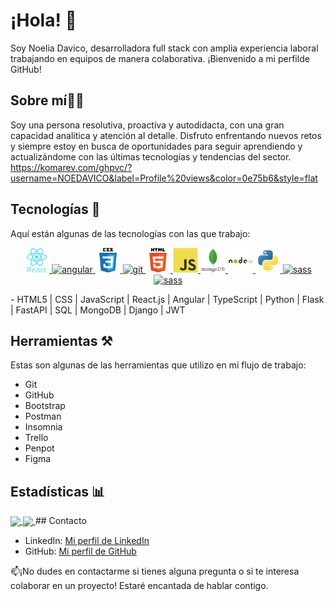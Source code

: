 # ¡Hola! 👋

Soy Noelia Davico, desarrolladora full stack con amplia experiencia laboral trabajando en equipos de manera colaborativa. ¡Bienvenido a mi perfilde GitHub!

## Sobre mí👩‍💻

Soy una persona resolutiva, proactiva y autodidacta, con una gran capacidad analítica y atención al detalle. Disfruto enfrentando nuevos retos y siempre estoy en busca de oportunidades para seguir aprendiendo y actualizándome con las últimas tecnologías y tendencias del sector.
https://komarev.com/ghpvc/?username=NOEDAVICO&label=Profile%20views&color=0e75b6&style=flat
## Tecnologías 🚀

Aquí están algunas de las tecnologías con las que trabajo:

<p align="center">
  <a href="https://reactjs.org/" target="_blank" rel="noreferrer">
    <img src="https://raw.githubusercontent.com/devicons/devicon/master/icons/react/react-original-wordmark.svg" alt="react" width="40" height="40"/>
  </a>
  <a href="https://angular.io" target="_blank" rel="noreferrer">
    <img src="https://angular.io/assets/images/logos/angular/angular.svg" alt="angular" width="40" height="40"/>
  </a>
  <a href="https://www.w3schools.com/css/" target="_blank" rel="noreferrer">
    <img src="https://raw.githubusercontent.com/devicons/devicon/master/icons/css3/css3-original-wordmark.svg" alt="css3" width="40" height="40"/>
  </a>
  <a href="https://git-scm.com/" target="_blank" rel="noreferrer">
    <img src="https://www.vectorlogo.zone/logos/git-scm/git-scm-icon.svg" alt="git" width="40" height="40"/>
  </a>
  <a href="https://www.w3.org/html/" target="_blank" rel="noreferrer">
    <img src="https://raw.githubusercontent.com/devicons/devicon/master/icons/html5/html5-original-wordmark.svg" alt="html5" width="40" height="40"/>
  </a>
  
  <a href="https://developer.mozilla.org/en-US/docs/Web/JavaScript" target="_blank" rel="noreferrer">
    <img src="https://raw.githubusercontent.com/devicons/devicon/master/icons/javascript/javascript-original.svg" alt="javascript" width="40" height="40"/>
  </a>
  <a href="https://www.mongodb.com/" target="_blank" rel="noreferrer">
    <img src="https://raw.githubusercontent.com/devicons/devicon/master/icons/mongodb/mongodb-original-wordmark.svg" alt="mongodb" width="40" height="40"/>
  </a>
  <a href="https://nodejs.org" target="_blank" rel="noreferrer">
    <img src="https://raw.githubusercontent.com/devicons/devicon/master/icons/nodejs/nodejs-original-wordmark.svg" alt="nodejs" width="40" height="40"/>
  </a>
  <a href="https://www.python.org/" target="_blank" rel="noreferrer">
    <img src="https://raw.githubusercontent.com/devicons/devicon/master/icons/python/python-original.svg" alt="python" width="40" height="40"/>
  </a>


  <a href="https://developer.mozilla.org/es/docs/Glossary/SQL" target="_blank" rel="noreferrer">
    <img src="https://upload.wikimedia.org/wikipedia/commons/8/87/Sql_data_base_with_logo.png?20210130181641" alt="sass" width="40" height="40"/>
  </a>
   <a href="https://www.typescriptlang.org/" target="_blank" rel="noreferrer">
    <img src="https://upload.wikimedia.org/wikipedia/commons/thumb/4/4c/Typescript_logo_2020.svg/2048px-Typescript_logo_2020.svg.png" alt="sass" width="40" height="40"/>
  </a>
</p>
- HTML5 | CSS | JavaScript | React.js | Angular | TypeScript | Python | Flask | FastAPI | SQL | MongoDB | Django | JWT

## Herramientas ⚒️

Estas son algunas de las herramientas que utilizo en mi flujo de trabajo:

- Git
- GitHub
- Bootstrap
- Postman
- Insomnia
- Trello
- Penpot
- Figma

## Estadísticas 📊

<!-- ![Estadísticas de GitHub](https://github-readme-stats.vercel.app/api?username=noedavico&show_icons=true&theme=radical&hide=stars)(https://github.com/noedavico/github-readme-stats) -->
<a href="https://github.com/noedavico/github-readme-stats">
  <img align="center" src="https://github-readme-stats.vercel.app/api/pin/?username=noedavico&repo=github-readme-stats" />
</a>
<a href="https://github.com/noedavico/convoychat">
  <img align="center" src="https://github-readme-stats.vercel.app/api/pin/?username=noedavico&repo=convoychat" />
</a>
## Contacto  

- LinkedIn: [Mi perfil de LinkedIn](https://www.linkedin.com/in/mndavico/)
- GitHub: [Mi perfil de GitHub](https://github.com/noedavico)

📫¡No dudes en contactarme si tienes alguna pregunta o si te interesa colaborar en un proyecto! Estaré encantada de hablar contigo.
